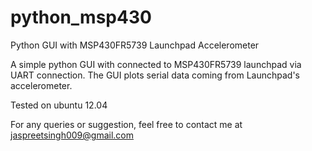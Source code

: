 python_msp430
=============

Python GUI with MSP430FR5739 Launchpad Accelerometer

A simple python GUI with connected to MSP430FR5739 launchpad via UART connection. The GUI plots serial data coming from Launchpad's accelerometer.

Tested on ubuntu 12.04

For any queries or suggestion, feel free to contact me at jaspreetsingh009@gmail.com
